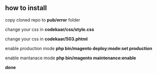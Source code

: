 ## how to install

copy cloned repo to **pub/error** folder


change your css in **codekaar/css/style.css**


change your css in **codekaar/503.phtml**


enable production mode **php bin/magento deploy:mode:set production**


enable mantanace mode **php bin/magento maintenance:enable**

**done**
